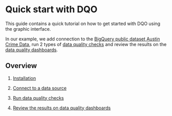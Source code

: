 # Quick start with DQO
This guide contains a quick tutorial on how to get started with DQO using the graphic interface. 

In our example, we add connection to the [BigQuery public dataset Austin Crime Data](https://console.cloud.google.com/marketplace/details/city-of-austin/austin-crime), 
run 2 types of [data quality checks](../dqo-concepts/checks/index.md) and review the results on the [data quality dashboards](../dqo-concepts/data-quality-dashboards/data-quality-dashboards.md). 

## Overview

1. [Installation](./installation/installation.md)

2. [Connect to a data source](./adding-data-source-connection/adding-data-source-connection.md)

3. [Run data quality checks](./run-data-quality-checks/run-data-quality-checks.md)

4. [Review the results on data quality dashboards](./review-results-on-dashboards/review-results-on-dashboards.md) 

 

